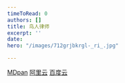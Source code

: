 ```yaml
---
timeToRead: 0
authors: []
title: 鸟人律师
excerpt: ''
date: 
hero: "/images/712grjbkrgl-_ri_.jpg"

---
```

[MDpan](https://mdpan.tk/%E9%B8%9F%E4%BA%BA%E5%BE%8B%E5%B8%88/)
[阿里云](https://www.aliyundrive.com/s/PdXcKKXZf65)
[百度云](https://pan.baidu.com/s/1ofqsHxBJbjo8ai1AUCgw-w?pwd=s6kj)